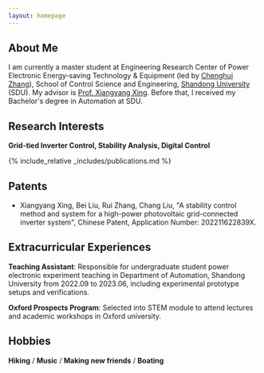 ```yaml
---
layout: homepage
---
```


## About Me

I am currently a master student at Engineering Research Center of Power Electronic Energy-saving Technology & Equipment (led by [Chenghui Zhang](https://scholar.google.com/citations?user=vfvNHDUAAAAJ&hl=en)), School of Control Science and Engineering, [Shandong University](https://www.en.sdu.edu.cn/) (SDU). My advisor is [Prof. Xiangyang Xing](https://ieeexplore.ieee.org/author/37085518165). Before that, I received my Bachelor's degree in Automation at SDU.


## Research Interests

**Grid-tied Inverter Control, Stability Analysis, Digital Control** 


{% include_relative _includes/publications.md %}

## Patents

- Xiangyang Xing, Bei Liu, Rui Zhang, Chang Liu, "A stability control method and system for a high-power photovoltaic grid-connected inverter system", Chinese Patent, Application Number: 202211622839X.

## Extracurricular Experiences

**Teaching Assistant**: Responsible for undergraduate student power electronic experiment teaching in Department of Automation, Shandong University from 2022.09 to 2023.06, including experimental prototype setups and verifications.

**Oxford Prospects Program**: Selected into STEM module to attend lectures and academic workshops in Oxford university.
## Hobbies
**Hiking** / **Music** / **Making new friends** / **Boating** 


<!-- {% include_relative _includes/services.md %} -->
